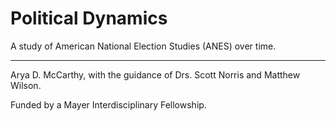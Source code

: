 # Political Dynamics
A study of American National Election Studies (ANES) over time.

---

Arya D. McCarthy, with the guidance of Drs. Scott Norris and Matthew Wilson.

Funded by a Mayer Interdisciplinary Fellowship.
